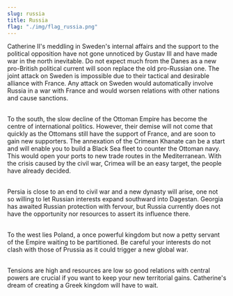 ```yaml
---
slug: russia
title: Russia
flag: "./img/flag_russia.png"
---
```


Catherine II's meddling in Sweden's internal affairs and the support to the political opposition have not gone unnoticed by Gustav III and have made war in the north inevitable. Do not expect much from the Danes as a new pro-British political current will soon replace the old pro-Russian one. The joint attack on Sweden is impossible due to their tactical and desirable alliance with France. Any attack on Sweden would automatically involve Russia in a war with France and would worsen relations with other nations and cause sanctions.

<br>To the south, the slow decline of the Ottoman Empire has become the centre of international politics. However, their demise will not come that quickly as the Ottomans still have the support of France, and are soon to gain new supporters. The annexation of the Crimean Khanate can be a start and will enable you to build a Black Sea fleet to counter the Ottoman navy. This would open your ports to new trade routes in the Mediterranean. With the crisis caused by the civil war, Crimea will be an easy target, the people have already decided.

<br>Persia is close to an end to civil war and a new dynasty will arise, one not so willing to let Russian interests expand southward into Dagestan. Georgia has awaited Russian protection with fervour, but Russia currently does not have the opportunity nor resources to assert its influence there.

<br>To the west lies Poland, a once powerful kingdom but now a petty servant of the Empire waiting to be partitioned. Be careful your interests do not clash with those of Prussia as it could trigger a new global war.

<br>Tensions are high and resources are low so good relations with central powers are crucial if you want to keep your new territorial gains. Catherine's dream of creating a Greek kingdom will have to wait.
